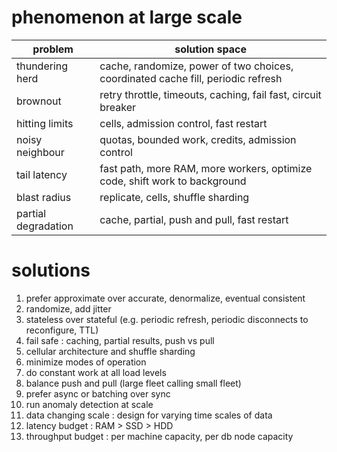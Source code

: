 
# phenomenon at large scale

| problem | solution space |
| ----  | ---- | 
| thundering herd | cache, randomize, power of two choices, coordinated cache fill, periodic refresh |
| brownout | retry throttle, timeouts, caching, fail fast, circuit breaker |
| hitting limits | cells, admission control, fast restart |
| noisy neighbour | quotas, bounded work, credits, admission control |
| tail latency | fast path, more RAM, more workers, optimize code, shift work to background |
| blast radius | replicate, cells, shuffle sharding |
| partial degradation | cache, partial, push and pull, fast restart |

# solutions

1. prefer approximate over accurate, denormalize, eventual consistent
2. randomize, add jitter
3. stateless over stateful (e.g. periodic refresh, periodic disconnects to reconfigure, TTL)
4. fail safe : caching, partial results, push vs pull
5. cellular architecture and shuffle sharding
6. minimize modes of operation
7. do constant work at all load levels
8. balance push and pull (large fleet calling small fleet)
9. prefer async or batching over sync
10. run anomaly detection at scale
11. data changing scale : design for varying time scales of data
12. latency budget : RAM > SSD > HDD
13. throughput budget : per machine capacity, per db node capacity
